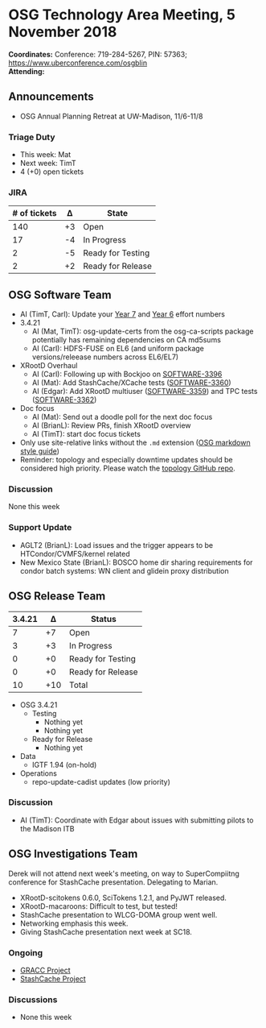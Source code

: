 # OSG Technology Area Meeting,  5 November 2018

**Coordinates:** Conference: 719-284-5267, PIN: 57363; <https://www.uberconference.com/osgblin>  
**Attending:**   


## Announcements

-   OSG Annual Planning Retreat at UW-Madison, 11/6-11/8


### Triage Duty

-   This week: Mat
-   Next week: TimT
-   4 (+0) open tickets


### JIRA

| # of tickets | &Delta; | State             |
|------------ |------- |----------------- |
| 140          | +3      | Open              |
| 17           | -4      | In Progress       |
| 2            | -5      | Ready for Testing |
| 2            | +2      | Ready for Release |


## OSG Software Team

-   AI (TimT, Carl): Update your [Year 7](https://docs.google.com/spreadsheets/d/1Rm7Mw6dQqxtQF_xsfj8N4ySYGoBGjEE6TuIZFWOp-5k/edit?usp=sharing) and [Year 6](https://docs.google.com/spreadsheets/d/13zwLbvecBNf3g66Fn9aozFu3KXZ0LmXqv8Ku3pltbK8/edit?usp=sharing) effort numbers
-   3.4.21  
    -   AI (Mat, TimT): osg-update-certs from the osg-ca-scripts package potentially has remaining dependencies on CA md5sums
    -   AI (Carl): HDFS-FUSE on EL6 (and uniform package versions/releease numbers across EL6/EL7)
-   XRootD Overhaul  
    -   AI (Carl): Following up with Bockjoo on [SOFTWARE-3396](https://opensciencegrid.atlassian.net/browse/SOFTWARE-3396)
    -   AI (Mat): Add StashCache/XCache tests ([SOFTWARE-3360](https://opensciencegrid.atlassian.net/browse/SOFTWARE-3360))
    -   AI (Edgar): Add XRootD multiuser ([SOFTWARE-3359](https://opensciencegrid.atlassian.net/browse/SOFTWARE-3359)) and TPC tests ([SOFTWARE-3362](https://opensciencegrid.atlassian.net/browse/SOFTWARE-3362))
-   Doc focus  
    -   AI (Mat): Send out a doodle poll for the next doc focus
    -   AI (BrianL): Review PRs, finish XRootD overview
    -   AI (TimT): start doc focus tickets
-   Only use site-relative links without the `.md` extension ([OSG markdown style guide](/documentation/style-guide#links))
-   Reminder: topology and especially downtime updates should be considered high priority. Please watch the [topology GitHub repo](https://github.com/opensciencegrid/topology).


### Discussion

None this week  


### Support Update

-   AGLT2 (BrianL): Load issues and the trigger appears to be HTCondor/CVMFS/kernel related
-   New Mexico State (BrianL): BOSCO home dir sharing requirements for condor batch systems: WN client and glidein proxy distribution


## OSG Release Team

| 3.4.21 | &Delta; | Status            |
|------ |------- |----------------- |
| 7      | +7      | Open              |
| 3      | +3      | In Progress       |
| 0      | +0      | Ready for Testing |
| 0      | +0      | Ready for Release |
| 10     | +10     | Total             |

-   OSG 3.4.21  
    -   Testing  
        -   Nothing yet
        -   Nothing yet
    -   Ready for Release  
        -   Nothing yet
-   Data  
    -   IGTF 1.94 (on-hold)
-   Operations  
    -   repo-update-cadist updates (low priority)


### Discussion

-   AI (TimT): Coordinate with Edgar about issues with submitting pilots to the Madison ITB


## OSG Investigations Team

Derek will not attend next week's meeting, on way to SuperCompiitng conference for StashCache presentation.  Delegating to Marian.

-   XRootD-scitokens 0.6.0, SciTokens 1.2.1, and PyJWT released.
-   XRootD-macaroons: Difficult to test, but tested!
-   StashCache presentation to WLCG-DOMA group went well.
-   Networking emphasis this week.
-   Giving StashCache presentation next week at SC18.


### Ongoing

-   [GRACC Project](https://opensciencegrid.atlassian.net/projects/GRACC)
-   [StashCache Project](http://opensciencegrid.org/docs/data/stashcache/overview/)


### Discussions

-   None this week
